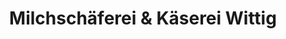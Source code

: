 ---
title: "Milchschäferei & Käserei Wittig"
url: /eichenberg/milchschaeferei-und-kaeserei-wittig/
shop: Hofladen
---